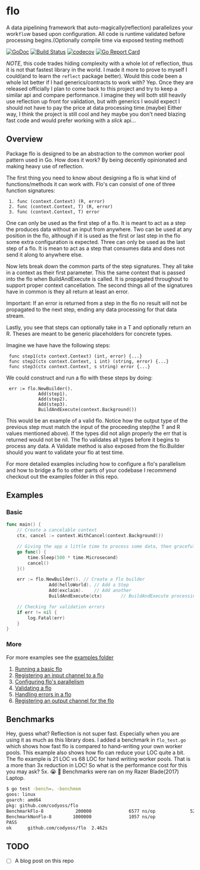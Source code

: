 # flo

A data pipelining framework that auto-magically(reflection) parallelizes your work`flo`w based upon configuration. All
code is runtime validated before processing begins.(Optionally compile time via exposed testing method)

[![GoDoc](https://godoc.org/github.com/codyoss/flo?status.svg)](https://godoc.org/github.com/codyoss/flo)
[![Build Status](https://cloud.drone.io/api/badges/codyoss/flo/status.svg)](https://cloud.drone.io/codyoss/flo)
[![codecov](https://codecov.io/gh/codyoss/flo/branch/master/graph/badge.svg)](https://codecov.io/gh/codyoss/flo)
[![Go Report Card](https://goreportcard.com/badge/github.com/codyoss/flo)](https://goreportcard.com/report/github.com/codyoss/flo)

*NOTE*, this code trades hiding complexity with a whole lot of reflection, thus it is not that fastest library in the
world. I made it more to prove to myself I could(and to learn the `reflect` package better). Would this code been a
whole lot better if I had generics/contracts to work with? Yep. Once they are released officially I plan to come back to
this project and try to keep a similar api and compare performance. I imagine they will both still heavily use
reflection up front for validation, but with generics I would expect I should not have to pay the price at data
processing time.(maybe) Either way, I think the project is still cool and hey maybe you don't need blazing fast code
and would prefer working with a _slick_ api...

## Overview

Package flo is designed to be an abstraction to the common worker pool pattern used in Go. How does it work? By being
decently opinionated and making heavy use of reflection.

The first thing you need to know about designing a flo is what kind of functions/methods it can work with. Flo's can
consist of one of three function signatures:

```text
 1. func (context.Context) (R, error)
 2. func (context.Context, T) (R, error)
 3. func (context.Context, T) error
```

One can only be used as the first step of a flo. It is meant to act as a step the produces data without an input from
anywhere. Two can be used at any position in the flo, although if it is used as the first or last step in the flo
some extra configuration is expected. Three can only be used as the last step of a flo. It is mean to act as a step
that consumes data and does not send it along to anywhere else.

Now lets break down the common parts of the step signatures. They all take in a context as their first parameter.
This the same context that is passed into the flo when BuildAndExecute is called. It is propagated throughout to
support proper context cancellation. The second things all of the signatures have in common is they all return at
least an error.

Important: If an error is returned from a step in the flo no result will not be propagated to the next step, ending
any data processing for that data stream.

Lastly, you see that steps can optionally take in a T and optionally return an R. Theses are meant to be generic
placeholders for concrete types.

Imagine we have have the following steps:

```text
 func step1(ctx context.Context) (int, error) {...}
 func step2(ctx context.Context, i int) (string, error) {...}
 func step3(ctx context.Context, s string) error {...}
```

We could construct and run a flo with these steps by doing:

```golang
 err := flo.NewBuilder().
            Add(step1).
            Add(step2).
            Add(step3).
            BuildAndExecute(context.Background())
```

This would be an example of a valid flo. Notice how the output type of the previous step must match the input of the
proceeding step(the T and R values mentioned above). If the types did not align properly the err that is returned
would not be nil. The flo validates all types before it begins to process any data. A Validate method is also exposed
from the flo.Builder should you want to validate your flo at test time.

For more detailed examples including how to configure a flo's parallelism and how to bridge a flo to other parts of
your codebase I recommend checkout out the examples folder in this repo.

## Examples

### Basic

```go
func main() {
    // Create a cancelable context
    ctx, cancel := context.WithCancel(context.Background())

    // Giving the app a little time to process some data, then gracefully shutdown.
    go func() {
        time.Sleep(500 * time.Microsecond)
        cancel()
    }()

    err := flo.NewBuilder(). // Create a flo builder
                Add(helloWorld). // Add a Step
                Add(exclaim).    // Add another
                BuildAndExecute(ctx)       // BuildAndExecute processing(this blocks if there is no error)

    // Checking for validation errors
    if err != nil {
        log.Fatal(err)
    }
}
```

### More

For more examples see the [examples folder](examples/)

1. [Running a basic flo](examples/01-basic/main.go)
2. [Registering an input channel to a flo](examples/02-input-channel/main.go)
3. [Configuring flo's parallelism](examples/03-configure-parallelism/main.go)
4. [Validating a flo](examples/04-validation/main.go)
5. [Handling errors in a flo](examples/05-error-handling/main.go)
6. [Registering an output channel for the flo](examples/06-output-channel/main.go)

## Benchmarks

Hey, guess what? Reflection is not super fast. Especially when you are using it as much as this library does. I added
a benchmark in `flo_test.go` which shows how fast flo is compared to hand-writing your own worker pools. This
example also shows how flo can reduce your LOC quite a bit. The flo example is 21 LOC vs 68 LOC for hand writing worker
pools. That is a more than 3x reduction in LOC! So what is the performance cost for this you may ask? 5x.
:sob: :panda_face: Benchmarks were ran on my Razer Blade(2017) Laptop.

```bash
$ go test -bench=. -benchmem
goos: linux
goarch: amd64
pkg: github.com/codyoss/flo
BenchmarkFlo-8            200000              6577 ns/op             520 B/op         12 allocs/op
BenchmarkNonFlo-8        1000000              1057 ns/op               0 B/op          0 allocs/op
PASS
ok      github.com/codyoss/flo  2.462s
```

## TODO

- [ ] A blog post on this repo